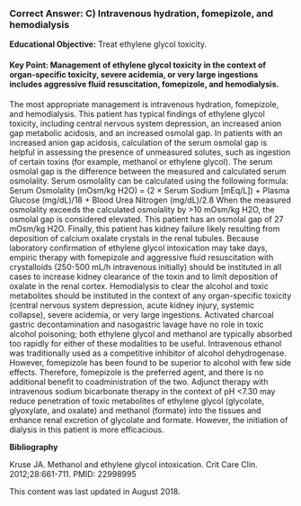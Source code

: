 
### Correct Answer: C) Intravenous hydration, fomepizole, and hemodialysis 

**Educational Objective:** Treat ethylene glycol toxicity.

#### **Key Point:** Management of ethylene glycol toxicity in the context of organ-specific toxicity, severe acidemia, or very large ingestions includes aggressive fluid resuscitation, fomepizole, and hemodialysis.

The most appropriate management is intravenous hydration, fomepizole, and hemodialysis. This patient has typical findings of ethylene glycol toxicity, including central nervous system depression, an increased anion gap metabolic acidosis, and an increased osmolal gap. In patients with an increased anion gap acidosis, calculation of the serum osmolal gap is helpful in assessing the presence of unmeasured solutes, such as ingestion of certain toxins (for example, methanol or ethylene glycol). The serum osmolal gap is the difference between the measured and calculated serum osmolality. Serum osmolality can be calculated using the following formula:
Serum Osmolality (mOsm/kg H2O) = (2 × Serum Sodium [mEq/L]) + Plasma Glucose (mg/dL)/18 + Blood Urea Nitrogen (mg/dL)/2.8
When the measured osmolality exceeds the calculated osmolality by >10 mOsm/kg H2O, the osmolal gap is considered elevated. This patient has an osmolal gap of 27 mOsm/kg H2O. Finally, this patient has kidney failure likely resulting from deposition of calcium oxalate crystals in the renal tubules. Because laboratory confirmation of ethylene glycol intoxication may take days, empiric therapy with fomepizole and aggressive fluid resuscitation with crystalloids (250-500 mL/h intravenous initially) should be instituted in all cases to increase kidney clearance of the toxin and to limit deposition of oxalate in the renal cortex. Hemodialysis to clear the alcohol and toxic metabolites should be instituted in the context of any organ-specific toxicity (central nervous system depression, acute kidney injury, systemic collapse), severe acidemia, or very large ingestions.
Activated charcoal gastric decontamination and nasogastric lavage have no role in toxic alcohol poisoning; both ethylene glycol and methanol are typically absorbed too rapidly for either of these modalities to be useful.
Intravenous ethanol was traditionally used as a competitive inhibitor of alcohol dehydrogenase. However, fomepizole has been found to be superior to alcohol with few side effects. Therefore, fomepizole is the preferred agent, and there is no additional benefit to coadministration of the two.
Adjunct therapy with intravenous sodium bicarbonate therapy in the context of pH <7.30 may reduce penetration of toxic metabolites of ethylene glycol (glycolate, glyoxylate, and oxalate) and methanol (formate) into the tissues and enhance renal excretion of glycolate and formate. However, the initiation of dialysis in this patient is more efficacious.

**Bibliography**

Kruse JA. Methanol and ethylene glycol intoxication. Crit Care Clin. 2012;28:661-711. PMID: 22998995

This content was last updated in August 2018.